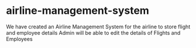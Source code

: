 # airline-management-system
We have created an Airline Management System for the airline to store flight and employee details
Admin will be able to edit the details of Flights and Employees